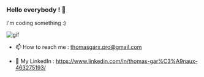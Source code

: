 ### Hello everybody ! 👋

I'm coding something :)

<img alt="gif" src="https://i1.wp.com/65bits.com/wp-content/uploads/2016/03/pixels4-resize.gif?fit=380%2C214&ssl=1" />

<!--
**ThomasgarxPro/ThomasgarxPro** is a ✨ _special_ ✨ repository because its `README.md` (this file) appears on your GitHub profile. 
-->

- 📫 How to reach me : thomasgarx.pro@gmail.com

- 📱 My LinkedIn : https://www.linkedin.com/in/thomas-gar%C3%A9naux-463275193/



